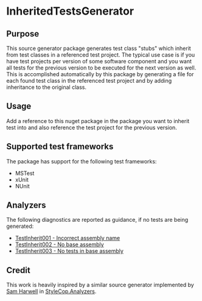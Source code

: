 # InheritedTestsGenerator

## Purpose

This source generator package generates test class "stubs" which inherit from test classes in a referenced test project.
The typical use case is if you have test projects per version of some software component and you want all tests
for the previous version to be executed for the next version as well. This is accomplished automatically by this
package by generating a file for each found test class in the referenced test project and by adding inheritance
to the original class.

## Usage

Add a reference to this nuget package in the package you want to inherit test into and
also reference the test project for the previous version.

## Supported test frameworks

The package has support for the following test frameworks:
* MSTest
* xUnit
* NUnit

## Analyzers

The following diagnostics are reported as guidance, if no tests are being generated:
* [TestInherit001 - Incorrect assembly name](https://github.com/bjornhellander/TestInheritanceGenerator/blob/master/doc/TestInh001.md)
* [TestInherit002 - No base assembly](https://github.com/bjornhellander/TestInheritanceGenerator/blob/master/doc/TestInh002.md)
* [TestInherit003 - No tests in base assembly](https://github.com/bjornhellander/TestInheritanceGenerator/blob/master/doc/TestInh003.md)

## Credit

This work is heavily inspired by a similar source generator implemented by [Sam Harwell](https://github.com/sharwell) in [StyleCop.Analyzers](https://github.com/DotNetAnalyzers/StyleCopAnalyzers).
